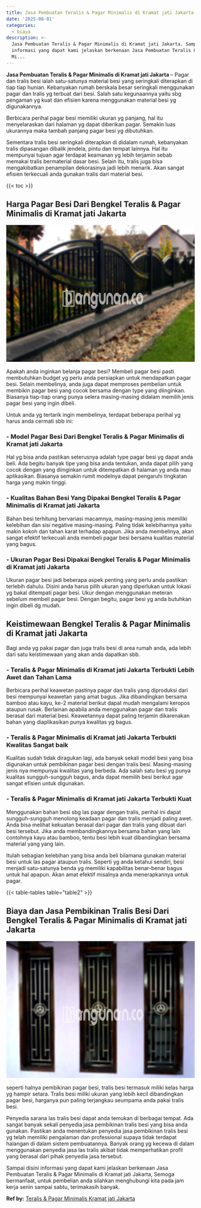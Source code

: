 ```yaml
---
title: Jasa Pembuatan Teralis & Pagar Minimalis di Kramat jati Jakarta
date: '2025-08-01'
categories:
  - biaya
description: >-
  Jasa Pembuatan Teralis & Pagar Minimalis di Kramat jati Jakarta. Sampai disini
  informasi yang dapat kami jelaskan berkenaan Jasa Pembuatan Teralis & Pagar
  Mi...
---
```


**Jasa Pembuatan Teralis & Pagar Minimalis di Kramat jati Jakarta** – Pagar dan tralis besi ialah satu-satunya material besi yang seringkali diterapkan di tiap tiap hunian. Kebanyakan rumah berskala besar seringkali menggunakan pagar dan tralis yg terbuat dari besi. Salah satu kegunaannya yaitu sbg pengaman yg kuat dan efisien karena menggunakan material besi yg digunakannya.

Berbicara perihal pagar besi memiliki ukuran yg panjang, hal itu menyelaraskan dari halaman yg dapat diberikan pagar. Semakin luas ukurannya maka tambah panjang pagar besi yg dibutuhkan.

Sementara tralis besi seringkali diterapkan di didalam rumah, kebanyakan tralis dipasangan dibalik jendela, pintu dan tempat lainnya. Hal itu mempunyai tujuan agar terdapat keamanan yg lebih terjamin sebab memakai tralis bermaterial dasar besi. Selain itu, tralis juga bisa mengakibatkan penampilan dekorasinya jadi lebih menarik. Akan sangat efisien terkecuali anda gunakan tralis dari material besi.

{{< toc >}}

## Harga Pagar Besi Dari Bengkel Teralis & Pagar Minimalis di Kramat jati Jakarta

![Jasa Pembuatan Teralis & Pagar Minimalis di Kramat jati Jakarta](/images/pagar-minimalis-murah-52.png)

Apakah anda inginkan belanja pagar besi? Membeli pagar besi pasti membutuhkan budget yg perlu anda persiapkan untuk mendapatkan pagar besi. Selain membelinya, anda juga dapat memproses pembelian untuk membikin pagar besi yang cocok bersama dengan type yang diinginkan. Biasanya tiap-tiap orang punya selera masing-masing didalam memilih jenis pagar besi yang ingin dibeli.

Untuk anda yg tertarik ingin membelinya, terdapat beberapa perihal yg harus anda cermati sbb ini:
### \- Model Pagar Besi Dari Bengkel Teralis & Pagar Minimalis di Kramat jati Jakarta

Hal yg bisa anda pastikan seterusnya adalah type pagar besi yg dapat anda beli. Ada begitu banyak tipe yang bisa anda tentukan, anda dapat pilih yang cocok dengan yang diinginkan untuk ditempatkan di halaman yg anda mau aplikasikan. Biasanya semakin rumit modelnya dapat pengaruhi tingkatan harga yang makin tinggi.

### \- Kualitas Bahan Besi Yang Dipakai Bengkel Teralis & Pagar Minimalis di Kramat jati Jakarta

Bahan besi terhitung bervariasi macamnya, masing-masing jenis memiliki kelebihan dan sisi negative masing-masing. Paling tidak kelebihannya yaitu makin kokoh dan tahan karat terhadap apapun. Jika anda membelinya, akan sangat efektif terkecuali anda membeli pagar besi bersama kualitas material yang bagus.

### \- Ukuran Pagar Besi Dipakai Bengkel Teralis & Pagar Minimalis di Kramat jati Jakarta

Ukuran pagar besi jadi beberapa aspek penting yang perlu anda pastikan terlebih dahulu. Disini anda harus pilih ukuran yang diperlukan untuk lokasi yg bakal ditempati pagar besi. Ukur dengan menggunakan meteran sebelum membeli pagar besi. Dengan begitu, pagar besi yg anda butuhkan ingin dibeli dg mudah.

## Keistimewaan Bengkel Teralis & Pagar Minimalis di Kramat jati Jakarta

Bagi anda yg pakai pagar dan juga tralis besi di area rumah anda, ada lebih dari satu keistimewaan yang akan anda dapatkan sbb.

### \- Teralis & Pagar Minimalis di Kramat jati Jakarta Terbukti Lebih Awet dan Tahan Lama

Berbicara perihal keawetan pastinya pagar dan tralis yang diproduksi dari besi mempunyai keawetan yang amat bagus. Jika dibandingkan bersama bamboo atau kayu, ke-2 material berikut dapat mudah mengalami keropos ataupun rusak. Berlainan apabila anda menggunakan pagar dan tralis berasal dari material besi. Keawetannya dapat paling terjamin dikarenakan bahan yang diaplikasikan punya kwalitas yg bagus.

### \- Teralis & Pagar Minimalis di Kramat jati Jakarta Terbukti Kwalitas Sangat baik

Kualitas sudah tidak diragukan lagi, ada banyak sekali model besi yang bisa digunakan untuk pembikinan pagar besi dengan tralis besi. Masing-masing jenis nya mempunyai kwalitas yang berbeda. Ada salah satu besi yg punya kualitas sungguh-sungguh bagus, anda dapat memilih besi berikut agar sangat efisien untuk digunakan.

### \- Teralis & Pagar Minimalis di Kramat jati Jakarta Terbukti Kuat

Menggunakan bahan besi sbg las pagar dengan tralis, perihal ini dapat sungguh-sungguh menolong keadaan pagar dan tralis menjadi paling awet. Anda bisa melihat kekuatan berasal dari pagar dan tralis yang dibuat dari besi tersebut. Jika anda membandingkannya bersama bahan yang lain contohnya kayu atau bamboo, tentu besi lebih kuat dibandingkan bersama material yang yang lain.

Itulah sebagian kelebihan yang bisa anda beli bilamana gunakan material besi untuk las pagar ataupun tralis. Seperti yg anda ketahui sendiri, besi menjadi satu-satunya benda yg memiliki kapabilitas benar-benar bagus untuk hal apapun. Akan amat efektif misalnya anda menerapkannya untuk pagar.

{{< table-tables table="table2" >}}

## Biaya dan Jasa Pembikinan Tralis Besi Dari Bengkel Teralis & Pagar Minimalis di Kramat jati Jakarta

![Jasa Pembuatan Teralis & Pagar Minimalis di Kramat jati Jakarta](/images/teralis-minimalis-murah-40.png)

seperti halnya pembikinan pagar besi, tralis besi termasuk miliki kelas harga yg hampir setara. Tralis besi miliki ukuran yang lebih kecil dibandingkan pagar besi, harganya pun paling terjangkau seumpama anda pakai tralis besi.

Penyedia sarana las tralis besi dapat anda temukan di berbagai tempat. Ada sangat banyak sekali penyedia jasa pembikinan tralis besi yang bisa anda gunakan. Pastikan anda menentukan penyedia jasa pembikinan tralis besi yg telah memiliki pengalaman dan professional supaya tidak terdapat halangan di dalam sistem pembuatannya. Banyak orang yg kecewa di dalam menggunakan penyedia jasa las tralis akibat tidak memperhatikan profil yang berasal dari pihak penyedia jasa tersebut.

Sampai disini informasi yang dapat kami jelaskan berkenaan Jasa Pembuatan Teralis & Pagar Minimalis di Kramat jati Jakarta, Semoga bermanfaat, untuk pembelian anda silahkan menghubungi kita pada jam kerja senin sampai sabtu, terimakasih banyak.

**Ref by:** [Teralis & Pagar Minimalis Kramat jati Jakarta](https://id.wikipedia.org/wiki/Teralis)
